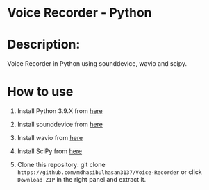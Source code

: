 # Voice Recorder - Python

# Description:
Voice Recorder in Python using sounddevice, wavio and scipy.

# How to use
1. Install Python 3.9.X from [here](https://www.python.org/downloads)

2. Install sounddevice from [here](https://pypi.org/project/sounddevice/)

3. Install wavio from [here](https://pypi.org/project/wavio/)

4. Install SciPy from [here](https://www.scipy.org/scipylib/download.html)

5. Clone this repository: git clone `https://github.com/mdhasibulhasan3137/Voice-Recorder` or click `Download ZIP` in the right panel and extract it.
